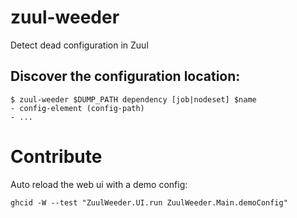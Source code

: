 # zuul-weeder

Detect dead configuration in Zuul

## Discover the configuration location:

```
$ zuul-weeder $DUMP_PATH dependency [job|nodeset] $name
- config-element (config-path)
- ...
```

# Contribute

Auto reload the web ui with a demo config:

```
ghcid -W --test "ZuulWeeder.UI.run ZuulWeeder.Main.demoConfig"
```
